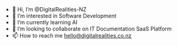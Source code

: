 - 👋 Hi, I’m @DigitalRealities-NZ
- 👀 I’m interested in Software Development
- 🌱 I’m currently learning AI
- 💞️ I’m looking to collaborate on IT Documentation SaaS Platform
- 📫 How to reach me hello@digitalrealities.co.nz
<!---
DigitalRealities-NZ/DigitalRealities-NZ is a ✨ special ✨ repository because its `README.md` (this file) appears on your GitHub profile.
You can click the Preview link to take a look at your changes.
--->
